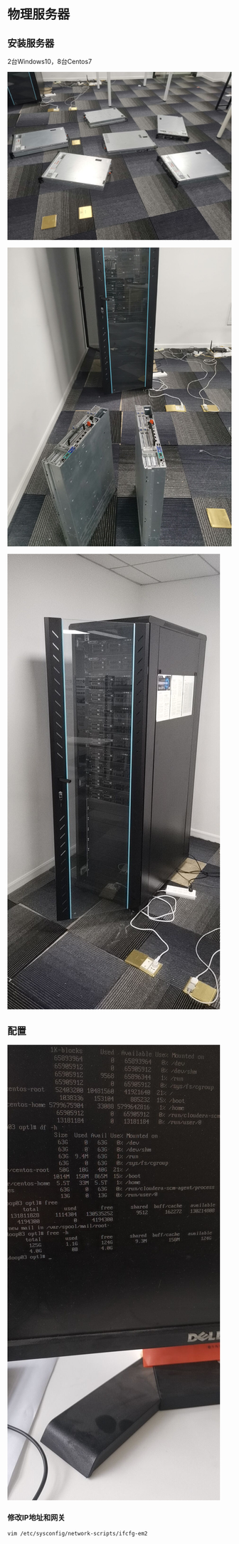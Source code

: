 # 物理服务器

## 安装服务器

2台Windows10，8台Centos7

![img](images/51AF6A880A3495AB99B08FB63AF8A32A.jpg)

![img](images/343354EF24464CD9892A7FE88A5B8FB1.jpg)

![img](images/57A653D4EAB272540EF18EF5DFB4C016.jpg)

## 配置

![img](images/1CCED234C52E62278CE9C37F2494702E.jpg)



### 修改IP地址和网关

```
vim /etc/sysconfig/network-scripts/ifcfg-em2
```



